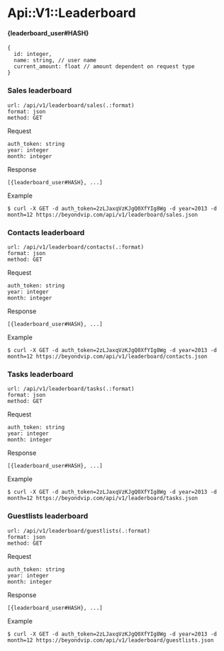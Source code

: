 # Api::V1::Leaderboard

#### {leaderboard_user#HASH}
    {
      id: integer,
      name: string, // user name
      current_amount: float // amount dependent on request type
    }

### Sales leaderboard
    url: /api/v1/leaderboard/sales(.:format)
    format: json
    method: GET

  Request

    auth_token: string
    year: integer
    month: integer

  Response

    [{leaderboard_user#HASH}, ...]

  Example

    $ curl -X GET -d auth_token=2zLJaxqVzKJgQ0XfYIg8Wg -d year=2013 -d month=12 https://beyondvip.com/api/v1/leaderboard/sales.json

### Contacts leaderboard
    url: /api/v1/leaderboard/contacts(.:format)
    format: json
    method: GET

  Request

    auth_token: string
    year: integer
    month: integer

  Response

    [{leaderboard_user#HASH}, ...]

  Example

    $ curl -X GET -d auth_token=2zLJaxqVzKJgQ0XfYIg8Wg -d year=2013 -d month=12 https://beyondvip.com/api/v1/leaderboard/contacts.json

### Tasks leaderboard
    url: /api/v1/leaderboard/tasks(.:format)
    format: json
    method: GET

  Request

    auth_token: string
    year: integer
    month: integer

  Response

    [{leaderboard_user#HASH}, ...]

  Example

    $ curl -X GET -d auth_token=2zLJaxqVzKJgQ0XfYIg8Wg -d year=2013 -d month=12 https://beyondvip.com/api/v1/leaderboard/tasks.json

### Guestlists leaderboard
    url: /api/v1/leaderboard/guestlists(.:format)
    format: json
    method: GET

  Request

    auth_token: string
    year: integer
    month: integer

  Response

    [{leaderboard_user#HASH}, ...]

  Example

    $ curl -X GET -d auth_token=2zLJaxqVzKJgQ0XfYIg8Wg -d year=2013 -d month=12 https://beyondvip.com/api/v1/leaderboard/guestlists.json
